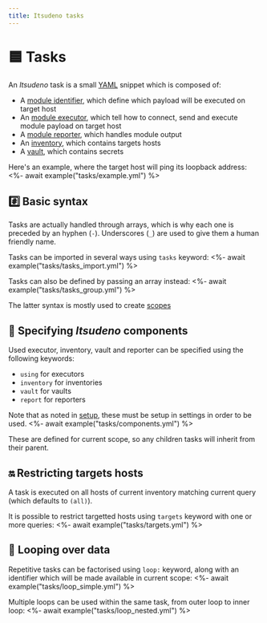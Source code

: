 ```yaml
---
title: Itsudeno tasks
---
```


# 🟦 Tasks

An *Itsudeno* task is a small [YAML](https://yaml.org/) snippet which is composed of:
- A [module identifier](/modules), which define which payload will be executed on target host
- An [module executor](/executors), which tell how to connect, send and execute module payload on target host
- A [module reporter](/reporters), which handles module output
- An [inventory](/inventories), which contains targets hosts
- A [vault](/vaults), which contains secrets

Here's an example, where the target host will ping its loopback address:
<%- await example("tasks/example.yml") %>

## #️⃣ Basic syntax

Tasks are actually handled through arrays, which is why each one is preceded by an hyphen (`-`).
Underscores (`_`) are used to give them a human friendly name.

Tasks can be imported in several ways using `tasks` keyword:
<%- await example("tasks/tasks_import.yml") %>

Tasks can also be defined by passing an array instead:
<%- await example("tasks/tasks_group.yml") %>

The latter syntax is mostly used to create [scopes](/yaml/scopes)

## 🔣 Specifying *Itsudeno* components

Used executor, inventory, vault and reporter can be specified using the following keywords:
- `using` for executors
- `inventory` for inventories
- `vault` for vaults
- `report` for reporters

Note that as noted in [setup](/setup), these must be setup in settings in order to be used.
<%- await example("tasks/components.yml") %>

These are defined for current scope, so any children tasks will inherit from their parent.

## 🔛 Restricting targets hosts

A task is executed on all hosts of current inventory matching current query (which defaults to `(all)`).

It is possible to restrict targetted hosts using `targets` keyword with one or more queries:
<%- await example("tasks/targets.yml") %>

## 🔁 Looping over data

Repetitive tasks can be factorised using `loop:` keyword, along with an identifier which will be made available in current scope:
<%- await example("tasks/loop_simple.yml") %>

Multiple loops can be used within the same task, from outer loop to inner loop:
<%- await example("tasks/loop_nested.yml") %>

